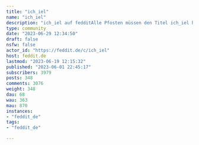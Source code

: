 ```yaml
---
title: "ich_iel" 
name: "ich_iel"
description: "ich_iel auf fedditAlle Pfosten müssen den Titel ich_iel haben, der Unterstrich darf durch ein beliebiges Symbol oder Bildschriftzeichen ersetzt werden. Ihr dürft euch frei entfalten!"
type: community
date: "2023-06-29 12:34:50"
draft: false
nsfw: false
actor_id: "https://feddit.de/c/ich_iel"
host: feddit.de
lastmod: "2023-06-19 12:15:32"
published: "2023-06-01 22:45:17"
subscribers: 3979
posts: 348
comments: 3076
weight: 348
dau: 68
wau: 363
mau: 870
instances:
- "feddit_de"
tags: 
- "feddit_de"

---
```

